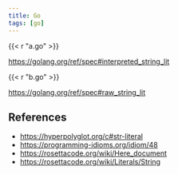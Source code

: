 ```yaml
---
title: Go
tags: [go]
---
```


{{< r "a.go" >}}

<https://golang.org/ref/spec#interpreted_string_lit>

{{< r "b.go" >}}

<https://golang.org/ref/spec#raw_string_lit>

## References

- <https://hyperpolyglot.org/c#str-literal>
- <https://programming-idioms.org/idiom/48>
- <https://rosettacode.org/wiki/Here_document>
- <https://rosettacode.org/wiki/Literals/String>
